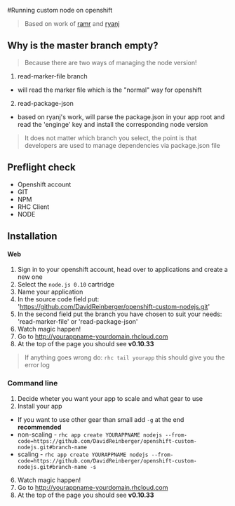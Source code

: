 #Running custom node on openshift

> Based on work of [ramr](https://github.com/ramr/nodejs-custom-version-openshift) and [ryanj](https://github.com/ryanj/nodejs-custom-version-openshift)

## Why is the master branch empty?

> Because there are two ways of managing the node version!

1. read-marker-file branch
  - will read the marker file which is the "normal" way for openshift
2. read-package-json
  - based on ryanj's work, will parse the package.json in your app root and read the 'enginge' key and install the corresponding node version

> It does not matter which branch you select, the point is that developers are used to manage dependencies via package.json file

## Preflight check
- Openshift account
- GIT
- NPM
- RHC Client
- NODE

## Installation

#### Web
1. Sign in to your openshift account, head over to applications and create a new one
2. Select the `node.js 0.10` cartridge
3. Name your application
4. In the source code field put: 'https://github.com/DavidReinberger/openshift-custom-nodejs.git'
5. In the second field put the branch you have chosen to suit your needs: 'read-marker-file' or 'read-package-json'
6. Watch magic happen!
7. Go to http://yourappname-yourdomain.rhcloud.com
8. At the top of the page you should see **v0.10.33**

> If anything goes wrong do: `rhc tail yourapp` this should give you the error log

### Command line
1. Decide wheter you want your app to scale and what gear to use
2. Install your app
  - If you want to use other gear than small add `-g` at the end **recommended**
  - non-scaling - `rhc app create YOURAPPNAME nodejs --from-code=https://github.com/DavidReinberger/openshift-custom-nodejs.git#branch-name`
  - scaling - `rhc app create YOURAPPNAME nodejs --from-code=https://github.com/DavidReinberger/openshift-custom-nodejs.git#branch-name -s`
6. Watch magic happen!
7. Go to http://yourappname-yourdomain.rhcloud.com
8. At the top of the page you should see **v0.10.33**

